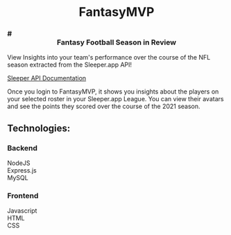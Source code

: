# <div align="center">FantasyMVP</div>  

### # <div align="center">Fantasy Football Season in Review</div>

View Insights into your team's performance over the course of the NFL season extracted from the Sleeper.app API!

[Sleeper API Documentation](https://docs.sleeper.app)


Once you login to FantasyMVP, it shows you insights about the players on your selected roster in your Sleeper.app League. You can view their avatars and see the points they scored over the course of the 2021 season.

## Technologies:  
### Backend  
NodeJS  
Express.js  
MySQL
### Frontend
Javascript  
HTML  
CSS
